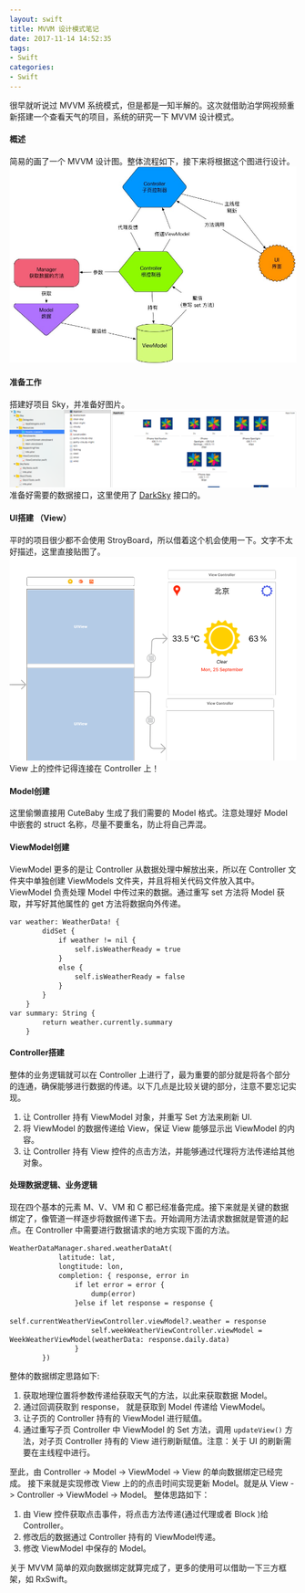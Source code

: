 ```yaml
---
layout: swift
title: MVVM 设计模式笔记
date: 2017-11-14 14:52:35
tags: 
- Swift
categories: 
- Swift
---
```

很早就听说过 MVVM 系统模式，但是都是一知半解的。这次就借助泊学网视频重新搭建一个查看天气的项目，系统的研究一下 MVVM 设计模式。
<!-- more -->
#### 概述
简易的画了一个 MVVM 设计图。整体流程如下，接下来将根据这个图进行设计。
![MVVM](https://github.com/hGhostD/MarkDownPhotos/blob/master/MVVM/MVVM%E6%A6%82%E8%BF%B0.jpg?raw=true)
#### 准备工作
搭建好项目 Sky，并准备好图片。![](https://github.com/hGhostD/MarkDownPhotos/blob/master/MVVM/%E9%A1%B9%E7%9B%AE%E7%BB%93%E6%9E%84.png?raw=true)
准备好需要的数据接口，这里使用了 [DarkSky](https://darksky.net/dev) 接口的。
#### UI搭建 （View）
平时的项目很少都不会使用 StroyBoard，所以借着这个机会使用一下。文字不太好描述，这里直接贴图了。![](https://github.com/hGhostD/MarkDownPhotos/blob/master/MVVM/StoryBoard.png?raw=true)
View 上的控件记得连接在 Controller 上！
#### Model创建
这里偷懒直接用 CuteBaby 生成了我们需要的 Model 格式。注意处理好 Model 中嵌套的 struct 名称，尽量不要重名，防止将自己弄混。
#### ViewModel创建
ViewModel 更多的是让 Controller 从数据处理中解放出来，所以在 Controller 文件夹中单独创建 ViewModels 文件夹，并且将相关代码文件放入其中。
ViewModel 负责处理 Model 中传过来的数据。通过重写 set 方法将 Model 获取，并写好其他属性的 get 方法将数据向外传递。

```
var weather: WeatherData! {
        didSet {
            if weather != nil {
                self.isWeatherReady = true
            }
            else {
                self.isWeatherReady = false
            }
        }
    }
var summary: String {
        return weather.currently.summary
    }

```
#### Controller搭建
整体的业务逻辑就可以在 Controller 上进行了，最为重要的部分就是将各个部分的连通，确保能够进行数据的传递。以下几点是比较关键的部分，注意不要忘记实现。
1. 让 Controller 持有 ViewModel 对象，并重写 Set 方法来刷新 UI.
2. 将 ViewModel 的数据传递给 View，保证 View 能够显示出 ViewModel 的内容。
3. 让 Controller 持有 View 控件的点击方法，并能够通过代理将方法传递给其他对象。

#### 处理数据逻辑、业务逻辑
现在四个基本的元素 M、V、VM 和 C 都已经准备完成。接下来就是关键的数据绑定了，像管道一样逐步将数据传递下去。开始调用方法请求数据就是管道的起点。在 Controller 中需要进行数据请求的地方实现下面的方法。

```
WeatherDataManager.shared.weatherDataAt(
            latitude: lat,
            longtitude: lon,
            completion: { response, error in
                if let error = error {
                    dump(error)
                }else if let response = response {
                    self.currentWeatherViewController.viewModel?.weather = response
                    self.weekWeatherViewController.viewModel = WeekWeatherViewModel(weatherData: response.daily.data)
                }
        })
```
整体的数据绑定思路如下:
1. 获取地理位置将参数传递给获取天气的方法，以此来获取数据 Model。
2. 通过回调获取到 response， 就是获取到 Model 传递给 ViewModel。
3. 让子页的 Controller 持有的 ViewModel 进行赋值。
4. 通过重写子页 Controller 中 ViewModel 的 Set 方法，调用 `updateView()` 方法，对子页 Controller 持有的 View 进行刷新赋值。注意：关于 UI 的刷新需要在主线程中进行。

至此，由 Controller -> Model -> ViewModel -> View 的单向数据绑定已经完成。
接下来就是实现修改 View 上的的点击时间实现更新 Model。就是从 View -> Controller -> ViewModel -> Model。
整体思路如下：
1. 由 View 控件获取点击事件，将点击方法传递(通过代理或者 Block )给 Controller。
2. 修改后的数据通过 Controller 持有的 ViewModel传递。
3. 修改 ViewModel 中保存的 Model。

关于 MVVM 简单的双向数据绑定就算完成了，更多的使用可以借助一下三方框架，如 RxSwift。